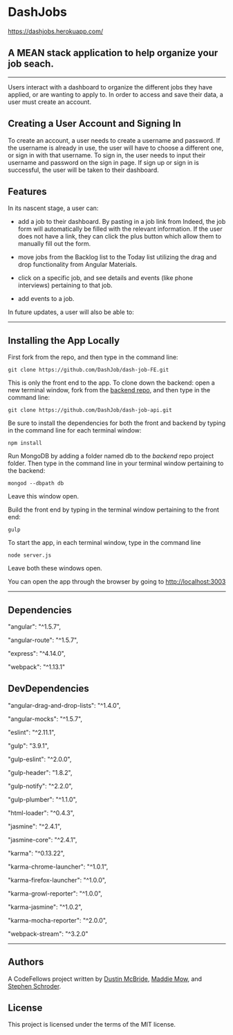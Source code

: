 

# DashJobs

https://dashjobs.herokuapp.com/

## A MEAN stack application to help organize your job seach.
___

 Users interact with a dashboard to organize the different jobs they have applied, or are wanting to apply to. In order to access and save their data, a user must create an account.



## Creating a User Account and Signing In
To create an account, a user needs to create a username and password. If the username is already in use, the user will have to choose a different one, or sign in with that username. To sign in, the user needs to input their username and password on the sign in page. If sign up or sign in is successful, the user will be taken to their dashboard.

## Features
In its nascent stage, a user can:

* add a job to their dashboard. By pasting in a job link from Indeed, the job form will automatically be filled with the relevant information. If the user does not have a link, they can click the plus button which allow them to manually fill out the form.

* move jobs from the Backlog list to the Today list utilizing the drag and drop functionality from Angular Materials.

* click on a specific job, and see details and events (like phone interviews) pertaining to that job.

* add events to a job.

In future updates, a user will also be able to:

---
## Installing the App Locally

First fork from the repo, and then type in the command line:
```
git clone https://github.com/DashJob/dash-job-FE.git
```
This is only the front end to the app. To clone down the backend: open a new terminal window, fork from the [backend repo](https://github.com/DashJob/dash-job-api), and then type in the command line:
```
git clone https://github.com/DashJob/dash-job-api.git
```
Be sure to install the dependencies for both the front and backend by typing in the command line for each terminal window:
```
npm install
```
Run MongoDB by adding a folder named db to the _backend_ repo project folder. Then type in the command line in your terminal window pertaining to the backend:
```
mongod --dbpath db
```
Leave this window open.

Build the front end by typing in the terminal window pertaining to the front end:
```
gulp
```

To start the app, in each terminal window, type in the command line
```
node server.js
```
Leave both these windows open.

You can open the app through the browser by going to [http://localhost:3003](http://localhost:3003/)
___
## Dependencies
"angular": "^1.5.7",

"angular-route": "^1.5.7",

"express": "^4.14.0",

"webpack": "^1.13.1"

## DevDependencies
"angular-drag-and-drop-lists": "^1.4.0",

"angular-mocks": "^1.5.7",

"eslint": "^2.11.1",

"gulp": "3.9.1",

"gulp-eslint": "^2.0.0",

"gulp-header": "1.8.2",

"gulp-notify": "^2.2.0",

"gulp-plumber": "^1.1.0",

"html-loader": "^0.4.3",

"jasmine": "^2.4.1",

"jasmine-core": "^2.4.1",

"karma": "^0.13.22",

"karma-chrome-launcher": "^1.0.1",

"karma-firefox-launcher": "^1.0.0",

"karma-growl-reporter": "^1.0.0",

"karma-jasmine": "^1.0.2",

"karma-mocha-reporter": "^2.0.0",

"webpack-stream": "^3.2.0"
___
## Authors
A CodeFellows project written by [Dustin McBride](https://github.com/dmcfly85), [Maddie Mow](https://github.com/jdar22169), and [Stephen Schroder](https://github.com/schrode50).

## License

This project is licensed under the terms of the MIT license.
